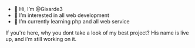 - 👋 Hi, I’m @Gixarde3
- 👀 I’m interested in  all web development
- 🌱 I’m currently learning php and all web service

If you're here, why you dont take a look of my best project? His name is live up, and i'm still working on it.
